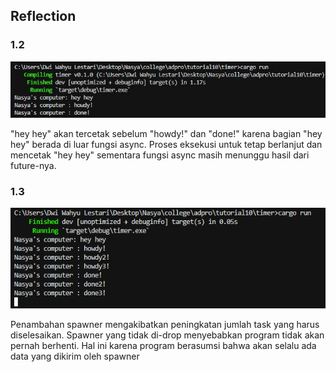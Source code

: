 ## Reflection

### 1.2

![capture result](image.png)

"hey hey" akan tercetak sebelum "howdy!" dan "done!" karena bagian "hey hey" berada di luar fungsi async. Proses eksekusi untuk tetap berlanjut dan mencetak "hey hey" sementara fungsi async masih menunggu hasil dari future-nya.

### 1.3

![capture result spawner](image-1.png)

Penambahan spawner mengakibatkan peningkatan jumlah task yang harus diselesaikan. Spawner yang tidak di-drop menyebabkan program tidak akan pernah berhenti. Hal ini karena program berasumsi bahwa akan selalu ada data yang dikirim oleh spawner






